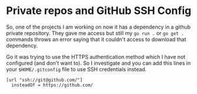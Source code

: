 # Private repos and GitHub SSH Config

So, one of the projects I am working on now it has a dependency in a github private repository. They gave me access but still my `go run .` or `go get .` commands throws an error saying that it couldn't access to download that dependency.

Go it was trying to use the HTTPS authentication method which I have not configured (and don't want to). So I investigate and you can add this lines in your `$HOME/.gitconfig` file to use SSH credentials instead.

```
[url "ssh://git@github.com/"]
  insteadOf = https://github.com/
```
